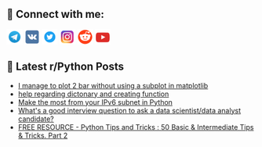## 🔎 Connect with me:
[<img src="https://github.com/bullbesh/bullbesh/blob/main/images/Telegram.png" width="32" height="32" />](https://t.me/bullbesh)
[<img src="https://github.com/bullbesh/bullbesh/blob/main/images/VK.png" width="32" height="32" />](https://vk.com/bullbesh)
[<img src="https://github.com/bullbesh/bullbesh/blob/main/images/Twitter.png" width="32" height="32" />](https://twitter.com/bullbesh1)
[<img src="https://github.com/bullbesh/bullbesh/blob/main/images/Instagram.png" width="32" height="32" />](https://www.instagram.com/bullbesh)
[<img src="https://github.com/bullbesh/bullbesh/blob/main/images/Reddit.png" width="32" height="32" />](https://www.reddit.com/user/bullbesh)
[<img src="https://github.com/bullbesh/bullbesh/blob/main/images/YouTube.png" width="32" height="32" />](https://www.youtube.com/channel/UCtfjRs6uzgq5mfm8S06WTcg)

## 📕 Latest r/Python Posts
<!-- BLOG-POST-LIST:START -->
- [I manage to plot 2 bar without using a subplot in matplotlib](https://www.reddit.com/r/Python/comments/xgwgda/i_manage_to_plot_2_bar_without_using_a_subplot_in/)
- [help regarding dictonary and creating function](https://www.reddit.com/r/Python/comments/xgwbkp/help_regarding_dictonary_and_creating_function/)
- [Make the most from your IPv6 subnet in Python](https://www.reddit.com/r/Python/comments/xgv671/make_the_most_from_your_ipv6_subnet_in_python/)
- [What&#39;s a good interview question to ask a data scientist/data analyst candidate?](https://www.reddit.com/r/Python/comments/xguie3/whats_a_good_interview_question_to_ask_a_data/)
- [FREE RESOURCE - Python Tips and Tricks : 50 Basic &amp; Intermediate Tips &amp; Tricks. Part 2](https://www.reddit.com/r/Python/comments/xgturs/free_resource_python_tips_and_tricks_50_basic/)
<!-- BLOG-POST-LIST:END -->
